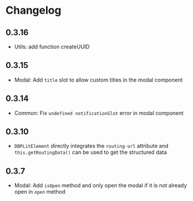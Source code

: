 # Changelog

## 0.3.16

- Utils: add function createUUID

## 0.3.15

- Modal: Add `title` slot to allow custom titles in the modal component

## 0.3.14

- Common: Fix `undefined notificationSlot` error in modal component

## 0.3.10

- `DBPLitElement` directly integrates the `routing-url` attribute and `this.getRoutingData()` can be used to get the structured data

## 0.3.7

- Modal: Add `isOpen` method and only open the modal if it is not already open in `open` method
